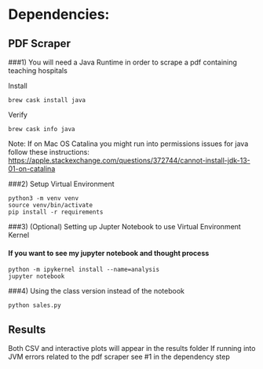 # Dependencies:

## PDF Scraper
###1) You will need a Java Runtime in order to scrape a pdf containing teaching hospitals

Install
```
brew cask install java
```

Verify
```
brew cask info java
```

Note:
If on Mac OS Catalina you might run into permissions issues for java
follow these instructions: https://apple.stackexchange.com/questions/372744/cannot-install-jdk-13-01-on-catalina

###2) Setup Virtual Environment
```
python3 -m venv venv
source venv/bin/activate
pip install -r requirements
```


###3) (Optional) Setting up Jupter Notebook to use Virtual Environment Kernel
#### If you want to see my jupyter notebook and thought process

```
python -m ipykernel install --name=analysis
jupyter notebook
```


###4) Using the class version instead of the notebook

```
python sales.py
```

## Results

Both CSV and interactive plots will appear in the results folder
If running into JVM errors related to the pdf scraper see #1 in the dependency step

